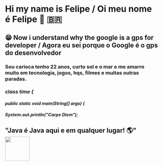 # Hi my name is Felipe / Oi meu nome é Felipe 👋 :brazil:
## :grin: Now i understand why the google is a gps for developer / Agora eu sei porque o Google é o gps do desenvolvedor  

### Sou carioca tenho 22 anos, curto sol e o mar e me amarro muito em tecnologia, jogos, hqs, filmes e muitas outras paradas.

### ***class time {***
####  ***public static void main(String[] args) {***
####    ***System.out.println("Carpe Diem");***

## "Java é Java aqui e em qualquer lugar! :earth_americas:" <img src="https://user-images.githubusercontent.com/89545100/134685961-eb4c293b-c48b-48be-927e-f872430ca658.gif" width="80" height="80" /> 
